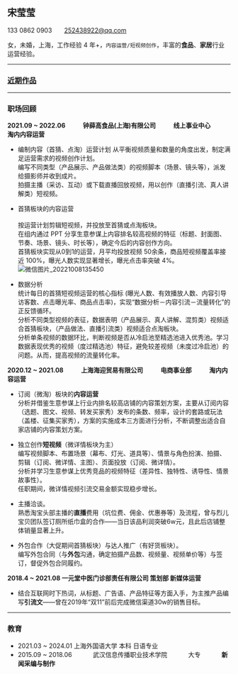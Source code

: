 ## 宋莹莹

133 0862 0903       [252438922@qq.com](mailto:252438922@qq.com)

女，未婚，上海，工作经验 4 年+，<code>内容运营/短视频创作</code>，丰富的**食品**、**家居**行业运营经验。

---

### [近期作品](https://sprat-my.sharepoint.com/:f:/g/personal/syy_sprat_top/El9S1ntXa9NEidPii7jnDO4BbS2XDGSYVg09ou0ybEazqQ?e=w7NW1K)


---


### 职场回顾



**2021.09 ~ 2022.06            钟薛高食品(上海)有限公司            线上事业中心            淘内内容运营**

- 编制内容（首猜、点淘）运营计划 从平衡视频质量和数量的角度出发，制定满足运营需求的视频创作计划。
<br> 编写不同类型（产品展示、产品做法类）的视频脚本（场景、镜头等），派发给摄影师并收到成片。
<br>拍摄主播（采访、互动）或下载直播回放视频，用以创作（直播引流、真人讲解类）短视频。

- 首猜板块的内容运营  
<br>按运营计划剪辑短视频，并投放至首猜或点淘板块。
<br>在组内通过 PPT 分享生意参谋上内容排名较高视频的特征（标题、封面图、节奏、场景、镜头、时长等），确定今后的内容创作方向。
<br>首猜板块实现从0到1的运营，月平均投放视频 50余条，商品短视频覆盖率接近 100%，曝光人数实现显著增长，曝光点击率突破 4%。
<br>![微信图片_20221008135450](https://user-images.githubusercontent.com/107299210/194691529-70254bac-7272-4ead-ac4f-9947983551ec.png)
 
- 数据分析
<br>统计每日的首猜短视频运营的核心指标 (曝光人数、有效播放人数、内容引导访客数、点击曝光率、商品点击率)，实现“数据分析－内容引流－流量转化”的正反馈循环。
<br>分析不同类型视频的表征，数据表明（产品展示、真人讲解、混剪类）视频适合首猜板块，（产品做法、直播引流类）视频适合点淘板块。
<br>分析单条视频的数据环比，判断视频是否从冷启池至精选池进入优秀池。学习数据表现优秀的视频（度过精选池）特征，避免较差视频（未度过冷启池）的问题。从而，提高视频的流量转化率。





**2020.12 ~ 2021.08            上海海迎贸易有限公司            电商事业部            淘内内容运营**

- 订阅（微淘）板块的**内容运营**
<br>分析并借鉴生意参谋上行业内排名较高店铺的内容策划方案，主要从订阅内容（选题、图文、视频、转发买家秀）发布的条数、频率，设计的套路或玩法（盖楼、征集买家秀），方案的实施成本三方面进行分析，不断调整出适合自家店铺的内容策划方案。

- 独立创作**短视频**（微详情板块为主）
<br>编写视频脚本、布置场景（幕布、灯光、道具等）、情景与角色扮演、拍摄、剪辑（订阅、微详情、主图）、页面投放（订阅、微详情）。
<br>分析并学习生意参谋上优秀竞品的视频特征（差异性、独特性、诱导性、情景故事性）。
<br>任职期间，微详情视频引流交易金额实现稳步增长。

- 主播洽谈。
<br>熟悉淘宝头部主播的**直播**费用（坑位费、佣金、优惠券等）及流程，曾与烈儿宝贝团队签订厕所纸巾盒的合作——当日该品利润突破6w元，且此后店铺整体销量显著上升。

- 外包合作（大促期间首猜板块）与达人推广（有好货板块）。
<br>编写外包合同（与**外包**沟通，确定拍摄产品数、视频量、视频单价等）与签订，督促外包合同履约。




**2018.4 ~ 2021.08            一元堂中医门诊部责任有限公司            策划部            新媒体运营**

- 结合互联网时下热词，从标题、广告语、产品特征等方面入手，为主推产品编写**引流文**——曾在2019年“双11”前后完成微信渠道30w的销售目标。


---


### 教育

- 2021.03 ~ 2024.01            上海外国语大学                        本科            日语专业
- 2015.09 ~ 2018.06            武汉信息传播职业技术学院            大专            **新闻采编与制作**
  
<style lang="css">
    section {
        width: 600px;
    }
</style>
